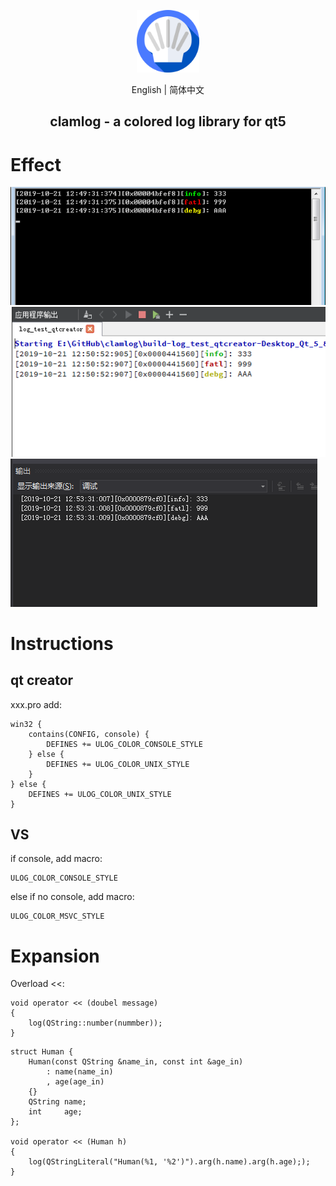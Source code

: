 <p align="center"><img width="100" src="./show/clam.png"></p>

<div align="center">English | <a>简体中文</a></div>

<h2 align="center">clamlog - a colored log library for qt5</h2>



# Effect

![clamlog](./show/show1.png)
![clamlog](./show/show2.png)
![clamlog](./show/show3.png)

# Instructions

## qt creator

xxx.pro add:

```
win32 {
    contains(CONFIG, console) {
        DEFINES += ULOG_COLOR_CONSOLE_STYLE
    } else {
        DEFINES += ULOG_COLOR_UNIX_STYLE
    }
} else {
    DEFINES += ULOG_COLOR_UNIX_STYLE
}
```

## VS

if console, add macro:

```
ULOG_COLOR_CONSOLE_STYLE
```

else if no console, add macro:

```
ULOG_COLOR_MSVC_STYLE
```

# Expansion

Overload <<:

```
void operator << (doubel message)
{
    log(QString::number(nummber));
}
```

```
struct Human {
    Human(const QString &name_in, const int &age_in)
        : name(name_in)
        , age(age_in)
    {}
    QString name;
    int     age;
};

void operator << (Human h)
{
    log(QStringLiteral("Human(%1, '%2')").arg(h.name).arg(h.age););
}
```


